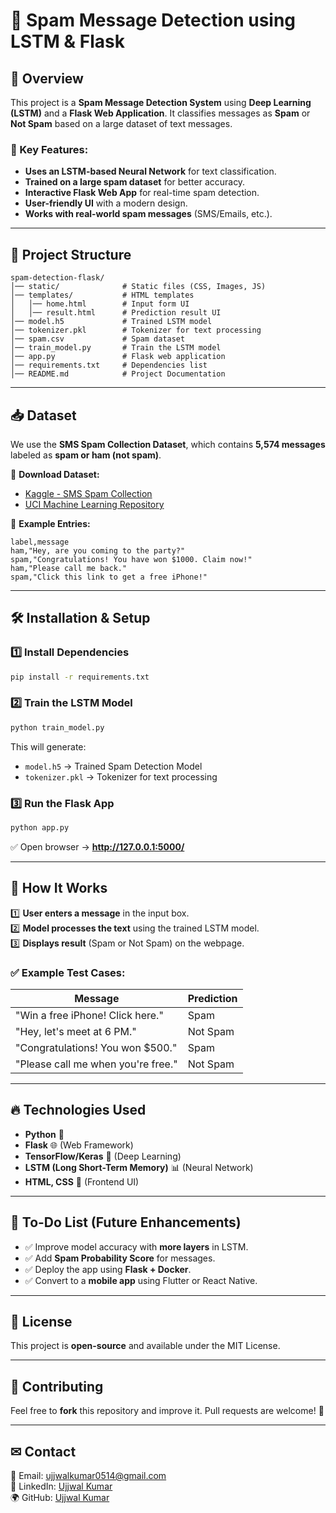 # 📧 Spam Message Detection using LSTM & Flask

## 📌 Overview
This project is a **Spam Message Detection System** using **Deep Learning (LSTM)** and a **Flask Web Application**. It classifies messages as **Spam** or **Not Spam** based on a large dataset of text messages.

### 🚀 Key Features:
- **Uses an LSTM-based Neural Network** for text classification.
- **Trained on a large spam dataset** for better accuracy.
- **Interactive Flask Web App** for real-time spam detection.
- **User-friendly UI** with a modern design.
- **Works with real-world spam messages** (SMS/Emails, etc.).

---
## 📂 Project Structure
```
spam-detection-flask/
│── static/              # Static files (CSS, Images, JS)
│── templates/           # HTML templates
│   │── home.html        # Input form UI
│   │── result.html      # Prediction result UI
│── model.h5             # Trained LSTM model
│── tokenizer.pkl        # Tokenizer for text processing
│── spam.csv             # Spam dataset
│── train_model.py       # Train the LSTM model
│── app.py               # Flask web application
│── requirements.txt     # Dependencies list
│── README.md            # Project Documentation
```

---
## 📥 Dataset
We use the **SMS Spam Collection Dataset**, which contains **5,574 messages** labeled as **spam or ham (not spam)**.

📌 **Download Dataset:**  
- [Kaggle - SMS Spam Collection](https://www.kaggle.com/datasets/uciml/sms-spam-collection-dataset)
- [UCI Machine Learning Repository](https://www.kaggle.com/uciml/sms-spam-collection-dataset)

📌 **Example Entries:**  
```
label,message
ham,"Hey, are you coming to the party?"
spam,"Congratulations! You have won $1000. Claim now!"
ham,"Please call me back."
spam,"Click this link to get a free iPhone!"
```

---
## 🛠 Installation & Setup
### **1️⃣ Install Dependencies**
```bash
pip install -r requirements.txt
```

### **2️⃣ Train the LSTM Model**
```bash
python train_model.py
```
This will generate:
- `model.h5` → Trained Spam Detection Model
- `tokenizer.pkl` → Tokenizer for text processing

### **3️⃣ Run the Flask App**
```bash
python app.py
```
✅ Open browser → **http://127.0.0.1:5000/**

---
## 🎯 How It Works
1️⃣ **User enters a message** in the input box.  
2️⃣ **Model processes the text** using the trained LSTM model.  
3️⃣ **Displays result** (Spam or Not Spam) on the webpage.  

### ✅ Example Test Cases:
| **Message** | **Prediction** |
|------------|---------------|
| "Win a free iPhone! Click here." | Spam |
| "Hey, let's meet at 6 PM." | Not Spam |
| "Congratulations! You won $500." | Spam |
| "Please call me when you're free." | Not Spam |

---
## 🔥 Technologies Used
- **Python** 🐍
- **Flask** 🌐 (Web Framework)
- **TensorFlow/Keras** 🤖 (Deep Learning)
- **LSTM (Long Short-Term Memory)** 📊 (Neural Network)
- **HTML, CSS** 🎨 (Frontend UI)

---
## 📝 To-Do List (Future Enhancements)
- ✅ Improve model accuracy with **more layers** in LSTM.
- ✅ Add **Spam Probability Score** for messages.
- ✅ Deploy the app using **Flask + Docker**.
- ✅ Convert to a **mobile app** using Flutter or React Native.

---
## 📜 License
This project is **open-source** and available under the MIT License.

---
## 🙌 Contributing
Feel free to **fork** this repository and improve it. Pull requests are welcome! 🚀

---
## ✉ Contact
📧 Email: [ujjwalkumar0514@gmail.com](mailto:your-email@example.com)  
🔗 LinkedIn: [Ujjwal Kumar](https://www.linkedin.com/in/ujjwalkumarsahni)  
🌍 GitHub: [Ujjwal Kumar](https://github.com/ujjwalkumarsahni)

